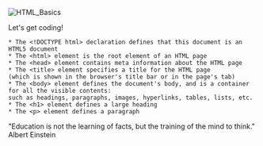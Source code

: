 ![HTML_Basics](https://user-images.githubusercontent.com/55456375/89965514-498d4480-dc0a-11ea-8876-c2421e9473db.png)

Let's get coding! 

```
* The <!DOCTYPE html> declaration defines that this document is an HTML5 document
* The <html> element is the root element of an HTML page
* The <head> element contains meta information about the HTML page
* The <title> element specifies a title for the HTML page
(which is shown in the browser's title bar or in the page's tab)
* The <body> element defines the document's body, and is a container for all the visible contents:
such as headings, paragraphs, images, hyperlinks, tables, lists, etc.
* The <h1> element defines a large heading
* The <p> element defines a paragraph
```

"Education is not the learning of facts, but the training of the mind to think."
Albert Einstein
